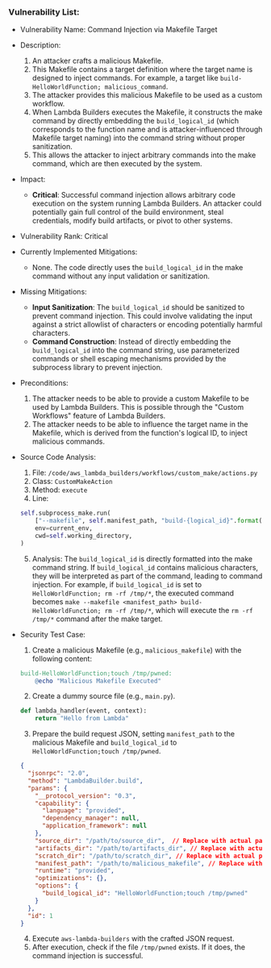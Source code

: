 ### Vulnerability List:

- Vulnerability Name: Command Injection via Makefile Target

- Description:
    1. An attacker crafts a malicious Makefile.
    2. This Makefile contains a target definition where the target name is designed to inject commands. For example, a target like `build-HelloWorldFunction; malicious_command`.
    3. The attacker provides this malicious Makefile to be used as a custom workflow.
    4. When Lambda Builders executes the Makefile, it constructs the make command by directly embedding the `build_logical_id` (which corresponds to the function name and is attacker-influenced through Makefile target naming) into the command string without proper sanitization.
    5. This allows the attacker to inject arbitrary commands into the make command, which are then executed by the system.

- Impact:
    - **Critical**: Successful command injection allows arbitrary code execution on the system running Lambda Builders. An attacker could potentially gain full control of the build environment, steal credentials, modify build artifacts, or pivot to other systems.

- Vulnerability Rank: Critical

- Currently Implemented Mitigations:
    - None. The code directly uses the `build_logical_id` in the make command without any input validation or sanitization.

- Missing Mitigations:
    - **Input Sanitization**: The `build_logical_id` should be sanitized to prevent command injection. This could involve validating the input against a strict allowlist of characters or encoding potentially harmful characters.
    - **Command Construction**: Instead of directly embedding the `build_logical_id` into the command string, use parameterized commands or shell escaping mechanisms provided by the subprocess library to prevent injection.

- Preconditions:
    1. The attacker needs to be able to provide a custom Makefile to be used by Lambda Builders. This is possible through the "Custom Workflows" feature of Lambda Builders.
    2. The attacker needs to be able to influence the target name in the Makefile, which is derived from the function's logical ID, to inject malicious commands.

- Source Code Analysis:
    1. File: `/code/aws_lambda_builders/workflows/custom_make/actions.py`
    2. Class: `CustomMakeAction`
    3. Method: `execute`
    4. Line:
    ```python
    self.subprocess_make.run(
        ["--makefile", self.manifest_path, "build-{logical_id}".format(logical_id=self.build_logical_id)],
        env=current_env,
        cwd=self.working_directory,
    )
    ```
    5. Analysis: The `build_logical_id` is directly formatted into the make command string. If `build_logical_id` contains malicious characters, they will be interpreted as part of the command, leading to command injection. For example, if `build_logical_id` is set to `HelloWorldFunction; rm -rf /tmp/*`, the executed command becomes `make --makefile <manifest_path> build-HelloWorldFunction; rm -rf /tmp/*`, which will execute the `rm -rf /tmp/*` command after the make target.

- Security Test Case:
    1. Create a malicious Makefile (e.g., `malicious_makefile`) with the following content:
    ```makefile
    build-HelloWorldFunction;touch /tmp/pwned:
        @echo "Malicious Makefile Executed"
    ```
    2. Create a dummy source file (e.g., `main.py`).
    ```python
    def lambda_handler(event, context):
        return "Hello from Lambda"
    ```
    3. Prepare the build request JSON, setting `manifest_path` to the malicious Makefile and `build_logical_id` to `HelloWorldFunction;touch /tmp/pwned`.
    ```json
    {
      "jsonrpc": "2.0",
      "method": "LambdaBuilder.build",
      "params": {
        "__protocol_version": "0.3",
        "capability": {
          "language": "provided",
          "dependency_manager": null,
          "application_framework": null
        },
        "source_dir": "/path/to/source_dir",  // Replace with actual path
        "artifacts_dir": "/path/to/artifacts_dir", // Replace with actual path
        "scratch_dir": "/path/to/scratch_dir", // Replace with actual path
        "manifest_path": "/path/to/malicious_makefile", // Replace with actual path to malicious_makefile
        "runtime": "provided",
        "optimizations": {},
        "options": {
          "build_logical_id": "HelloWorldFunction;touch /tmp/pwned"
        }
      },
      "id": 1
    }
    ```
    4. Execute `aws-lambda-builders` with the crafted JSON request.
    5. After execution, check if the file `/tmp/pwned` exists. If it does, the command injection is successful.